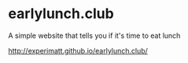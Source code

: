 # earlylunch.club
A simple website that tells you if it's time to eat lunch

http://experimatt.github.io/earlylunch.club/
